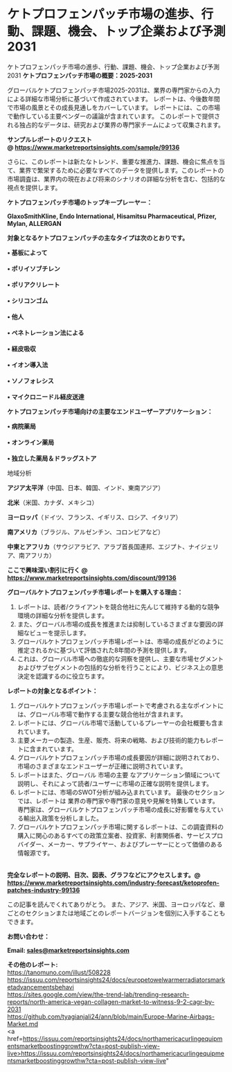 # ケトプロフェンパッチ市場の進歩、行動、課題、機会、トップ企業および予測2031
ケトプロフェンパッチ市場の進歩、行動、課題、機会、トップ企業および予測2031
<strong><b>ケトプロフェンパッチ市場の概要：2025-2031</b></strong>

グローバルケトプロフェンパッチ市場2025-2031は、業界の専門家からの入力による詳細な市場分析に基づいて作成されています。 レポートは、今後数年間で市場の風景とその成長見通しをカバーしています。 レポートには、この市場で動作している主要ベンダーの議論が含まれています。 このレポートで提供される独占的なデータは、研究および業界の専門家チームによって収集されます。

<strong>サンプルレポートのリクエスト @ <a href=https://www.marketreportsinsights.com/sample/99136>https://www.marketreportsinsights.com/sample/99136</a></strong>

さらに、このレポートは新たなトレンド、重要な推進力、課題、機会に焦点を当て、業界で繁栄するために必要なすべてのデータを提供します。このレポートの市場調査は、業界内の現在および将来のシナリオの詳細な分析を含む、包括的な視点を提供します。

<strong>ケトプロフェンパッチ市場のトップキープレーヤー：</strong>

<strong>GlaxoSmithKline, Endo International, Hisamitsu Pharmaceutical, Pfizer, Mylan, ALLERGAN</strong>

<strong><b>対象となるケトプロフェンパッチの主なタイプは次のとおりです。</b></strong>

<strong>• 基板によって<br><br>• ポリイソブチレン<br><br>• ポリアクリレート<br><br>• シリコンゴム<br><br>• 他人<br><br>• ペネトレーション法による<br><br>• 経皮吸収<br><br>• イオン導入法<br><br>• ソノフォレシス<br><br>• マイクロニードル経皮送達</strong>

<strong><b>ケトプロフェンパッチ市場向けの主要なエンドユーザーアプリケーション：</b></strong>

<strong>• 病院薬局<br><br>• オンライン薬局<br><br>• 独立した薬局＆ドラッグストア</strong>

 地域分析

<strong><b>アジア太平洋</b></strong>（中国、日本、韓国、インド、東南アジア）

<strong><b>北米</b></strong>（米国、カナダ、メキシコ）

<strong><b>ヨーロッパ</b></strong>（ドイツ、フランス、イギリス、ロシア、イタリア）

<strong><b>南アメリカ</b></strong>（ブラジル、アルゼンチン、コロンビアなど）

<strong><b>中東とアフリカ</b></strong>（サウジアラビア、アラブ首長国連邦、エジプト、ナイジェリア、南アフリカ）

<strong>ここで興味深い割引に行く @ <a href=https://www.marketreportsinsights.com/discount/99136>https://www.marketreportsinsights.com/discount/99136</a></strong>

<strong><b>グローバルケトプロフェンパッチ市場レポートを購入する理由：</b></strong>
<ol>
  <li>レポートは、読者/クライアントを競合他社に先んじて維持する動的な競争環境の詳細な分析を提供します。</li>
  <li>また、グローバル市場の成長を推進または抑制しているさまざまな要因の詳細なビューを提示します。</li>
  <li>グローバルケトプロフェンパッチ市場レポートは、市場の成長がどのように推定されるかに基づいて評価された8年間の予測を提供します。</li>
  <li>これは、グローバル市場への徹底的な洞察を提供し、主要な市場セグメントおよびサブセグメントの包括的な分析を行うことにより、ビジネス上の意思決定を認識するのに役立ちます。</li>
</ol>
<strong><b>レポートの対象となるポイント：</b></strong>
<ol>
  <li>グローバルケトプロフェンパッチ市場レポートで考慮される主なポイントには、グローバル市場で動作する主要な競合他社が含まれます。</li>
  <li>レポートには、グローバル市場で活動しているプレーヤーの会社概要も含まれています。</li>
  <li>主要メーカーの製造、生産、販売、将来の戦略、および技術的能力もレポートに含まれています。</li>
  <li>グローバルケトプロフェンパッチ市場の成長要因が詳細に説明されており、市場のさまざまなエンドユーザーが正確に説明されています。</li>
  <li>レポートはまた、グローバル 市場の主要 なアプリケーション領域について説明し、それによって読者/ユーザーに市場の正確な説明を提供します。</li>
  <li>レポートには、市場のSWOT分析が組み込まれています。 最後のセクションでは、レポートは 業界の専門家や専門家の意見や見解を特集しています。 専門家は、グローバルケトプロフェンパッチ市場の成長に好影響を与えている輸出入政策を分析しました。</li>
  <li>グローバルケトプロフェンパッチ市場に関するレポートは、この調査資料の購入に関心のあるすべての政策立案者、投資家、利害関係者、サービスプロバイダー、メーカー、サプライヤー、およびプレーヤーにとって価値のある情報源です。</li>
</ol><br>
<strong>完全なレポートの説明、目次、図表、グラフなどにアクセスします。@ <a href=https://www.marketreportsinsights.com/industry-forecast/ketoprofen-patches-industry-99136>https://www.marketreportsinsights.com/industry-forecast/ketoprofen-patches-industry-99136</a></strong>

この記事を読んでくれてありがとう。 また、アジア、米国、ヨーロッパなど、章ごとのセクションまたは地域ごとのレポートバージョンを個別に入手することもできます。

<strong><b>お問い合わせ：</b></strong>

<strong>Email: </strong><a href=mailto:sales@marketreportsinsights.com><strong>sales@marketreportsinsights.com</strong></a>

<strong>その他のレポート:</strong>
<br>
<a href=https://tanomuno.com/illust/508228>https://tanomuno.com/illust/508228</a>
<br>
<a href=https://issuu.com/reportsinsights24/docs/europetowelwarmerradiatorsmarketadvancementsbehavi>https://issuu.com/reportsinsights24/docs/europetowelwarmerradiatorsmarketadvancementsbehavi</a>
<br>
<a href=https://sites.google.com/view/the-trend-lab/trending-research-reports/north-america-vegan-collagen-market-to-witness-9-2-cagr-by-2031>https://sites.google.com/view/the-trend-lab/trending-research-reports/north-america-vegan-collagen-market-to-witness-9-2-cagr-by-2031</a>
<br>
<a href=https://github.com/tyagianjali24/ann/blob/main/Europe-Marine-Airbags-Market.md>https://github.com/tyagianjali24/ann/blob/main/Europe-Marine-Airbags-Market.md</a>
<br>
<a href=https://issuu.com/reportsinsights24/docs/northamericacurlingequipmentsmarketboostinggrowthw?cta=post-publish-view-live>https://issuu.com/reportsinsights24/docs/northamericacurlingequipmentsmarketboostinggrowthw?cta=post-publish-view-live</a>"
